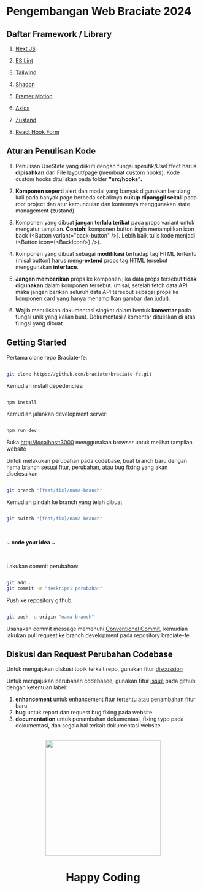 # Pengembangan Web Braciate 2024

## Daftar Framework / Library

1. [Next JS](https://nextjs.org/)

2. ‌[ES Lint](https://eslint.org/)

3. ‌[Tailwind](https://tailwindcss.com/)

4. ‌[Shadcn](https://ui.shadcn.com/)

5. [Framer Motion](https://www.framer.com/motion/)

6. ‌[Axios](https://axios-http.com/)

7. [Zustand](https://zustand-demo.pmnd.rs/)

8. ‌[React Hook Form](https://www.react-hook-form.com/)

## Aturan Penulisan Kode

1.  Penulisan UseState yang diikuti dengan fungsi spesifik/UseEffect harus **dipisahkan** dari File layout/page (membuat custom hooks). Kode custom hooks dituliskan pada folder **"src/hooks".**

2.  **Komponen seperti** alert dan modal yang banyak digunakan berulang kali pada banyak page berbeda sebaiknya **cukup dipanggil sekali** pada root project dan atur kemunculan dan kontennya menggunakan state management (zustand).

3.  Komponen yang dibuat **jangan terlalu terikat** pada props variant untuk mengatur tampilan. **Contoh:** komponen button ingin menampilkan icon back (\<Button variant="back-button" />). Lebih baik tulis kode menjadi (<Button icon={\<BackIcon/>} />).

4.  Komponen yang dibuat sebagai **modifikasi** terhadap tag HTML tertentu (misal button) harus meng-**extend** props tag HTML tersebut menggunakan **interface**.

5.  **Jangan memberikan** props ke komponen jika data props tersebut **tidak digunakan** dalam komponen tersebut. (misal, setelah fetch data API maka jangan berikan seluruh data API tersebut sebagai props ke komponen card yang hanya menampilkan gambar dan judul).

6.  **Wajib** menuliskan dokumentasi singkat dalam bentuk **komentar** pada fungsi unik yang kalian buat. Dokumentasi / komentar dituliskan di atas fungsi yang dibuat.

## Getting Started

Pertama clone repo Braciate-fe:

```bash

git clone https://github.com/braciate/braciate-fe.git

```

Kemudian install depedencies:

```bash

npm install

```

Kemudian jalankan development server:

```bash

npm run dev

```

Buka [http://localhost:3000](http://localhost:3000) menggunakan browser untuk melihat tampilan website

Untuk melakukan perubahan pada codebase, buat branch baru dengan nama branch sesuai fitur, perubahan, atau bug fixing yang akan diselesaikan

```bash

git branch "[feat/fix]/nama-branch"

```

Kemudian pindah ke branch yang telah dibuat

```bash

git switch "[feat/fix]/nama-branch"

```

<br/>

~ **code your idea** ~

<br/>

Lakukan commit perubahan:

```bash

git add .
git commit -m "deskripsi perubahan"

```

Push ke repository github:

```bash

git push -u origin "nama branch"

```

Usahakan commit message memenuhi [Conventional Commit](https://gist.github.com/qoomon/5dfcdf8eec66a051ecd85625518cfd13),
kemudian lakukan pull request ke branch development pada repository braciate-fe.

## Diskusi dan Request Perubahan Codebase

Untuk mengajukan diskusi topik terkait repo, gunakan fitur [discussion](https://github.com/braciate/braciate-fe/discussions)

Untuk mengajukan perubahan codebasee, gunakan fitur [issue](https://github.com/braciate/braciate-fe/issues) pada github dengan ketentuan label:

1. **enhancement** untuk enhancement fitur tertentu atau penambahan fitur baru
2. **bug** untuk report dan request bug fixing pada website
3. **documentation** untuk penambahan dokumentasi, fixing typo pada dokumentasi, dan segala hal terkait dokumentasi website

<br/>

<div align="center">
  <img src="https://media.giphy.com/media/vzO0Vc8b2VBLi/giphy.gif" width="300"/>
</div>

<div align="center">
  <h1>Happy Coding</h1>
</div>
